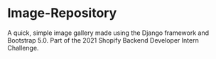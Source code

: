 # Image-Repository
A quick, simple image gallery made using the Django framework and Bootstrap 5.0. Part of the 2021 Shopify Backend Developer Intern Challenge.
